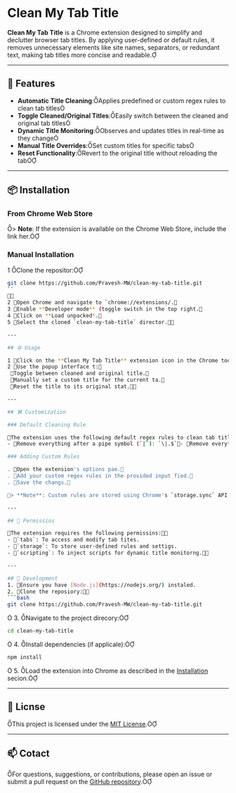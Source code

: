 # Clean My Tab Title

**Clean My Tab Title** is a Chrome extension designed to simplify and declutter browser tab titles. By applying user-defined or default rules, it removes unnecessary elements like site names, separators, or redundant text, making tab titles more concise and readable.

---

## 🚀 Features

- **Automatic Title Cleaning**:Applies predefined or custom regex rules to clean tab titles
- **Toggle Cleaned/Original Titles**:Easily switch between the cleaned and original tab titles
- **Dynamic Title Monitoring**:Observes and updates titles in real-time as they change
- **Manual Title Overrides**:Set custom titles for specific tabs
- **Reset Functionality**:Revert to the original title without reloading the tab

---

## 📦 Installation

### From Chrome Web Store
> **Note**: If the extension is available on the Chrome Web Store, include the link her.

### Manual Installation

1 Clone the repositor:
   ```bash
   git clone https://github.com/Pravesh-MW/clean-my-tab-title.git
   ``

2 Open Chrome and navigate to `chrome://extensions/.
3 Enable **Developer mode** (toggle switch in the top right.
4 Click on **Load unpacked*.
5 Select the cloned `clean-my-tab-title` director.

---

## ⚙️ Usage

1 Click on the **Clean My Tab Title** extension icon in the Chrome toolba.
2 Use the popup interface t:
    Toggle between cleaned and original title.
    Manually set a custom title for the current ta.
    Reset the title to its original stat.

---

## 🛠️ Customization

### Default Cleaning Rule

The extension uses the following default regex rules to clean tab titls:
- Remove everything after a pipe symbol (`|`): `\|.$`- Remove everything after a dash (`-`): `-.$`- Remove everything after a colon (`:`): `:.$`- Remove pipe with spaces: `\s+\|\+`- Remove dash with spaces: `\s+-\+`- Remove colon with spaces: `\s+:\+`

### Adding Custom Rules

. Open the extension's options pae.
. Add your custom regex rules in the provided input fied.
. Save the changs.

> **Note**: Custom rules are stored using Chrome's `storage.sync` API, allowing them to sync across devics.

---

## 🧩 Permissios

The extension requires the following permissins:
- `tabs`: To access and modify tab tites.
- `storage`: To store user-defined rules and settigs.
- `scripting`: To inject scripts for dynamic title monitorng.

---

## 🧪 Development
1. Ensure you have [Node.js](https://nodejs.org/) instaled.
2. Clone the reposiory:
   ```bash
   git clone https://github.com/Pravesh-MW/clean-my-tab-title.git
  ```

3. Navigate to the project direcory:
   ```bash
   cd clean-my-tab-title
  ```

4. Install dependencies (if applicale):
   ```bash
   npm install
  ```

5. Load the extension into Chrome as described in the [Installation](#installation) secion.

---

## 📝 Licnse

This project is licensed under the [MIT License](LICNSE).

---

## 📫 Cotact

For questions, suggestions, or contributions, please open an issue or submit a pull request on the [GitHub repository](https://github.com/Pravesh-MW/clean-my-tab-itle).

 